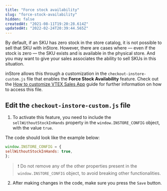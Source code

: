 ```yaml
---
title: "Force stock availability"
slug: "force-stock-availability"
hidden: false
createdAt: "2021-08-11T19:20:28.614Z"
updatedAt: "2022-02-24T20:39:44.565Z"
---
```

By default, if an SKU has zero stock in the store catalog, it is not possible to sell that SKU with inStore. However, there are cases where — even if the stock is zero — the SKU exists and is available in the physical store. And you may want to give your sales associates the ability to sell SKUs in this situation.

inStore allows this through a customization in the `checkout-instore-custom.js` file that enables the __Force Stock Availability__ feature. Check out the [How to customize VTEX Sales App](https://developers.vtex.com/vtex-rest-api/docs/how-to-customize-vtex-sales-app) guide for further information on how to access this file.

## Edit the `checkout-instore-custom.js` file

1. To activate this feature, you need to include the `sellWithoutStockInHands` property in the `window.INSTORE_CONFIG` object, with the value `true`.

  The code should look like the example below:

  ```javascript
  window.INSTORE_CONFIG = {
  sellWithoutStockInHands: true,
  };
  ```

  >❗ Do not remove any of the other properties present in the `window.INSTORE_CONFIG` object, to avoid breaking other functionalities.

2. After making changes in the code, make sure you press the `Save` button.
